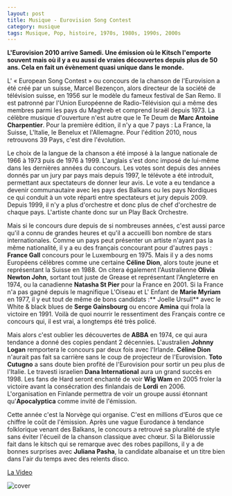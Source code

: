 ```yaml
---
layout: post
title: Musique - Eurovision Song Contest
category: musique
tags: Musique, Pop, histoire, 1970s, 1980s, 1990s, 2000s
---
```

**L'Eurovision 2010 arrive Samedi. Une émission où le Kitsch l'emporte souvent mais où il y a eu aussi de vraies découvertes depuis plus de 50 ans. Cela en fait un évènement quasi unique dans le monde.**

L' « European Song Contest » ou concours de la chanson de l'Eurovision a été créé par un suisse, Marcel Bezençon, alors directeur de la société de télévision suisse, en 1956 sur le modèle du fameux festival de San Remo. Il est patronné par l'Union Européenne de Radio-Télévision qui a même des membres parmi les pays du Maghreb et comprend Israël depuis 1973. La célèbre musique d'ouverture n'est autre que le Te Deum de **Marc Antoine Charpentier**. Pour la première édition, il n'y a que 7 pays : La France, la Suisse, L'Italie, le Benelux et l'Allemagne. Pour l'édition 2010, nous retrouvons 39 Pays, c'est dire l'évolution.

Le choix de la langue de la chanson a été imposé à la langue nationale de 1966 à 1973 puis de 1976 à 1999. L'anglais s'est donc imposé de lui-même dans les dernières années du concours. Les votes sont depuis des années donnés par un jury par pays mais depuis 1997, le télévote a été introduit, permettant aux spectateurs de donner leur avis. Le vote a eu tendance a devenir communautaire avec les pays des Balkans ou les pays Nordiques ce qui conduit à un vote réparti entre spectateurs et jury depuis 2009. Depuis 1999, il n'y a plus d'orchestre et donc plus de chef d'orchestre de chaque pays. L'artiste chante donc sur un Play Back Orchestre.

Mais si le concours dure depuis de si nombreuses années, c'est aussi parce qu'il a connu de grandes heures et qu'il a accueilli bon nombre de stars internationales. Comme un pays peut présenter un artiste n'ayant pas la même nationalité, il y a eu des français concourant pour d'autres pays : **France Gall** concours pour le Luxembourg en 1975. Mais il y a des noms Européens célèbres comme une certaine **Céline Dion**, alors toute jeune et représentant la Suisse en 1988. On citera également l'Australienne **Olivia Newton John**, sortant tout juste de Grease et représentant l'Angleterre en 1974, ou la canadienne **Natasha St Pier** pour la France en 2001. Si la France n'a pas gagné depuis le magnifique L'Oiseau et L' Enfant de **Marie Myriam** en 1977, il y eut tout de même de bons candidats :** Joelle Ursull** avec le White &amp; black blues de **Serge Gainsbourg** ou encore **Amina** qui frola la victoire en 1991. Voilà de quoi nourrir le ressentiment des Français contre ce concours qui, il est vrai, a longtemps été très policé.

Mais alors c'est oublier les découvertes de **ABBA** en 1974, ce qui aura tendance a donné des copies pendant 2 décennies. L'australien **Johnny Logan** remportera le concours par deux fois avec l'Irlande. **Céline Dion** n'aurait pas fait sa carrière sans le coup de projecteur de l'Eurovision. **Toto Cutugno** a sans doute bien profité de l'Eurovision pour sortir un peu plus de l'Italie. Le travesti israelien **Dana International** aura un grand succès en 1998. Les fans de Hard seront enchanté de voir **Wig Wam** en 2005 froler la victoire avant la consécration des finlandais de **Lordi** en 2006. L'organisation en Finlande permettra de voir un groupe aussi étonnant qu'**Apocalyptica** comme invité de l'émission.

Cette année c'est la Norvège qui organise. C'est en millions d'Euros que ce chiffre le coût de l'émission. Après une vague Eurodance à tendance folklorique venant des Balkans, le concours a retrouvé sa pluralité de style sans éviter l'écueil de la chanson classique avec chœur. Si la Biélorussie fait dans le kitsch qui se remarque avec des robes papillons, il y a de bonnes surprises avec **Juliana Pasha**, la candidate albanaise et un titre bien dans l'air du temps avec des relents disco.


[La Video](http://www.youtube.com/watch?v=qgeklMIc6_k)


![cover](http://cheziceman.files.wordpress.com/2014/11/eurovision1.jpg)


